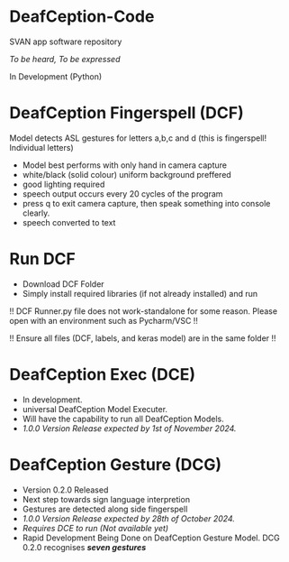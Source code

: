 # DeafCeption-Code
SVAN app software repository

*To be heard, To be expressed*

In Development (Python)

# DeafCeption Fingerspell (DCF)

Model detects ASL gestures for letters a,b,c and d (this is fingerspell! Individual letters)
- Model best performs with only hand in camera capture
- white/black (solid colour) uniform background preffered
- good lighting required
- speech output occurs every 20 cycles of the program
- press q to exit camera capture, then speak something into console clearly.
- speech converted to text

# Run DCF

- Download DCF Folder
- Simply install required libraries (if not already installed) and run

!! DCF Runner.py file does not work-standalone for some reason. Please open with an environment such as Pycharm/VSC !!

!! Ensure all files (DCF, labels, and keras model) are in the same folder !!

# DeafCeption Exec (DCE)

- In development.
- universal DeafCeption Model Executer.
- Will have the capability to run all DeafCeption Models.
- *1.0.0 Version Release expected by 1st of November 2024.*

# DeafCeption Gesture (DCG)

- Version 0.2.0 Released
- Next step towards sign language interpretion
- Gestures are detected along side fingerspell
- *1.0.0 Version Release expected by 28th of October 2024.*
- *Requires DCE to run (Not available yet)*
- Rapid Development Being Done on DeafCeption Gesture Model. DCG 0.2.0 recognises ***seven gestures***
